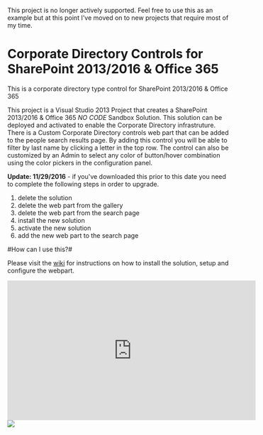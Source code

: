 This project is no longer actively supported. Feel free to use this as an example but at this point I've moved on to new projects that require most of my time. 

# Corporate Directory Controls for SharePoint 2013/2016 & Office 365
This is a corporate directory type control for SharePoint 2013/2016 &amp; Office 365

This project is a Visual Studio 2013 Project that creates a SharePoint 2013/2016 & Office 365 *NO CODE* Sandbox Solution. This solution can be deployed and activated to enable the Corporate Directory infrastruture. There is a Custom Corporate Directory controls web part that can be added to the people search results page. By adding this control you will be able to filter by last name by clicking a letter in the top row. The control can also be customized by an Admin to select any color of button/hover combination using the color pickers in the configuration panel.

<B>Update: 11/29/2016</B> - if you've downloaded this prior to this date you need to complete the following steps in order to upgrade.
1) delete the solution
2) delete the web part from the gallery
3) delete the web part from the search page
4) install the new solution
5) activate the new solution
6) add the new web part to the search page

#How can I use this?#

Please visit the <a href='https://github.com/tom-daly/corp-dir/wiki'>wiki</a> for instructions on how to install the solution, setup and configure the webpart. 

<iframe width="560" height="315" src="https://www.youtube.com/embed/9xhXHE7tDhM" frameborder="0" allowfullscreen></iframe>
<img src='http://thomasdaly.net/wp-content/uploads/2016/12/corp-dir.png'/>

